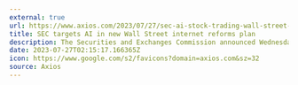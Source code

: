 ```yaml
---
external: true
url: https://www.axios.com/2023/07/27/sec-ai-stock-trading-wall-street-trading
title: SEC targets AI in new Wall Street internet reforms plan
description: The Securities and Exchanges Commission announced Wednesday proposed new rules that SEC chair Gary Gensler says will address potential conflicts of interest in the use of artificial intelligence on Wall Street.
date: 2023-07-27T02:15:17.166365Z
icon: https://www.google.com/s2/favicons?domain=axios.com&sz=32
source: Axios
---
```


